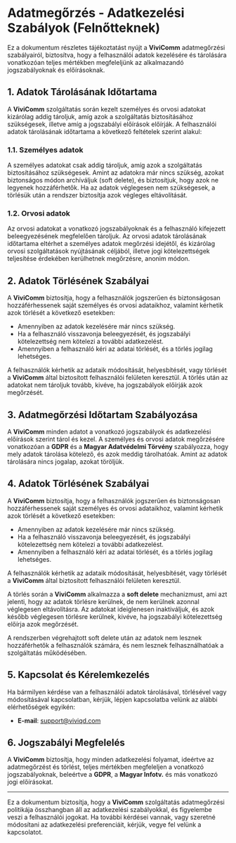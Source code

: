 # Adatmegőrzés - Adatkezelési Szabályok (Felnőtteknek)

Ez a dokumentum részletes tájékoztatást nyújt a **ViviComm** adatmegőrzési szabályairól, biztosítva, hogy a felhasználói adatok kezelésére és tárolására vonatkozóan teljes mértékben megfeleljünk az alkalmazandó jogszabályoknak és előírásoknak.

## 1. Adatok Tárolásának Időtartama

A **ViviComm** szolgáltatás során kezelt személyes és orvosi adatokat kizárólag addig tároljuk, amíg azok a szolgáltatás biztosításához szükségesek, illetve amíg a jogszabályi előírások előírják. A felhasználói adatok tárolásának időtartama a következő feltételek szerint alakul:

### **1.1. Személyes adatok**
A személyes adatokat csak addig tároljuk, amíg azok a szolgáltatás biztosításához szükségesek. Amint az adatokra már nincs szükség, azokat biztonságos módon archíváljuk (soft delete), és biztosítjuk, hogy azok ne legyenek hozzáférhetők. Ha az adatok véglegesen nem szükségesek, a törlésük után a rendszer biztosítja azok végleges eltávolítását.

### **1.2. Orvosi adatok**
Az orvosi adatokat a vonatkozó jogszabályoknak és a felhasználó kifejezett beleegyezésének megfelelően tároljuk. Az orvosi adatok tárolásának időtartama eltérhet a személyes adatok megőrzési idejétől, és kizárólag orvosi szolgáltatások nyújtásának céljából, illetve jogi kötelezettségek teljesítése érdekében kerülhetnek megőrzésre, anonim módon.

## 2. Adatok Törlésének Szabályai

A **ViviComm** biztosítja, hogy a felhasználók jogszerűen és biztonságosan hozzáférhessenek saját személyes és orvosi adataikhoz, valamint kérhetik azok törlését a következő esetekben:

- Amennyiben az adatok kezelésére már nincs szükség.
- Ha a felhasználó visszavonja beleegyezését, és jogszabályi kötelezettség nem kötelezi a további adatkezelést.
- Amennyiben a felhasználó kéri az adatai törlését, és a törlés jogilag lehetséges.

A felhasználók kérhetik az adataik módosítását, helyesbítését, vagy törlését a **ViviComm** által biztosított felhasználói felületen keresztül. A törlés után az adatokat nem tároljuk tovább, kivéve, ha jogszabályok előírják azok megőrzését.

## 3. Adatmegőrzési Időtartam Szabályozása

A **ViviComm** minden adatot a vonatkozó jogszabályok és adatkezelési előírások szerint tárol és kezel. A személyes és orvosi adatok megőrzésére vonatkozóan a **GDPR** és a **Magyar Adatvédelmi Törvény** szabályozza, hogy mely adatok tárolása kötelező, és azok meddig tárolhatóak. Amint az adatok tárolására nincs jogalap, azokat töröljük.

## 4. Adatok Törlésének Szabályai

A **ViviComm** biztosítja, hogy a felhasználók jogszerűen és biztonságosan hozzáférhessenek saját személyes és orvosi adataikhoz, valamint kérhetik azok törlését a következő esetekben:

- Amennyiben az adatok kezelésére már nincs szükség.
- Ha a felhasználó visszavonja beleegyezését, és jogszabályi kötelezettség nem kötelezi a további adatkezelést.
- Amennyiben a felhasználó kéri az adatai törlését, és a törlés jogilag lehetséges.

A felhasználók kérhetik az adataik módosítását, helyesbítését, vagy törlését a **ViviComm** által biztosított felhasználói felületen keresztül.

A törlés során a **ViviComm** alkalmazza a **soft delete** mechanizmust, ami azt jelenti, hogy az adatok törlésre kerülnek, de nem kerülnek azonnal véglegesen eltávolításra. Az adatokat ideiglenesen inaktiváljuk, és azok később véglegesen törlésre kerülnek, kivéve, ha jogszabályi kötelezettség előírja azok megőrzését.

A rendszerben végrehajtott soft delete után az adatok nem lesznek hozzáférhetők a felhasználók számára, és nem lesznek felhasználhatóak a szolgáltatás működésében.

## 5. Kapcsolat és Kérelemkezelés

Ha bármilyen kérdése van a felhasználói adatok tárolásával, törlésével vagy módosításával kapcsolatban, kérjük, lépjen kapcsolatba velünk az alábbi elérhetőségek egyikén:

- **E-mail**: [support@viviqd.com](mailto:support@viviqd.com)

## 6. Jogszabályi Megfelelés

A **ViviComm** biztosítja, hogy minden adatkezelési folyamat, ideértve az adatmegőrzést és törlést, teljes mértékben megfeleljen a vonatkozó jogszabályoknak, beleértve a **GDPR**, a **Magyar Infotv.** és más vonatkozó jogi előírásokat.

---

Ez a dokumentum biztosítja, hogy a **ViviComm** szolgáltatás adatmegőrzési politikája összhangban áll az adatkezelési szabályokkal, és figyelembe veszi a felhasználói jogokat. Ha további kérdései vannak, vagy szeretné módosítani az adatkezelési preferenciáit, kérjük, vegye fel velünk a kapcsolatot.
